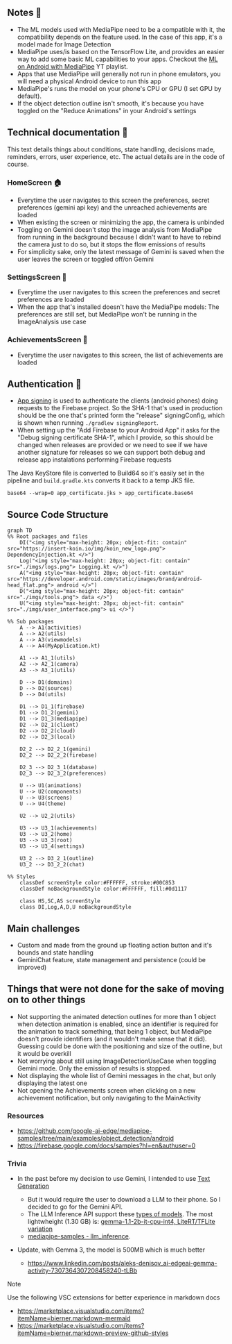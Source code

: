## Notes 📝
- The ML models used with MediaPipe need to be a compatible with it, the compatibility depends on the feature used. In the case of this app, it's a model made for Image Detection
- MediaPipe uses/is based on the TensorFlow Lite, and provides an easier way to add some basic ML capabilities to your apps. Checkout the [ML on Android with MediaPipe](https://www.youtube.com/playlist?list=PLOU2XLYxmsILZnKn6Erxdyhxmc3fxyitP) YT playlist.
- Apps that use MediaPipe will generally not run in phone emulators, you will need a physical Android device to run this app
- MediaPipe's runs the model on your phone's CPU or GPU (I set GPU by default).
- If the object detection outline isn't smooth, it's because you have toggled on the "Reduce Animations" in your Android's settings

## Technical documentation 📜
This text details things about conditions, state handling, decisions made, reminders, errors, user experience, etc. The actual details are in the code of course.

### HomeScreen 🏠
- Everytime the user navigates to this screen the preferences, secret preferences (gemini api key) and the unreached achievements are loaded
- When existing the screen or minimizing the app, the camera is unbinded
- Toggling on Gemini doesn't stop the image analysis from MediaPipe from running in the background because I didn't want to have to rebind the camera just to do so, but it stops the flow emissions of results
- For simplicity sake, only the latest message of Gemini is saved when the user leaves the screen or toggled off/on Gemini

### SettingsScreen 🔧
- Everytime the user navigates to this screen the preferences and secret preferences are loaded
- When the app that's installed doesn't have the MediaPipe models: The preferences are still set, but MediaPipe won't be running in the ImageAnalysis use case

### AchievementsScreen 🏅
- Everytime the user navigates to this screen, the list of achievements are loaded

## Authentication 🛂
- [App signing](https://developer.android.com/studio/publish/app-signing#generate-key) is used to authenticate the clients (android phones) doing requests to the Firebase project. So the SHA-1 that's used in production should be the one that's printed form the "release" signingConfig, which is shown when running `./gradlew signingReport`. 
- When setting up the "Add Firebase to your Android App" it asks for the "Debug signing certificate SHA-1", which I provide, so this should be changed when releases are provided or we need to see if we have another signature for releases so we can support both debug and release app instalations performing Firebase requests

The Java KeyStore file is converted to Build64 so it's easily set in the pipeline and `build.gradle.kts` converts it back to a temp JKS file.
```
base64 --wrap=0 app_certificate.jks > app_certificate.base64
```
## Source Code Structure

```mermaid
graph TD
%% Root packages and files
    DI("<img style="max-height: 20px; object-fit: contain" src="https://insert-koin.io/img/koin_new_logo.png"> DependencyInjection.kt </>")
    Log("<img style="max-height: 20px; object-fit: contain" src="./imgs/logs.png"> Logging.kt </>")
    A("<img style="max-height: 20px; object-fit: contain" src="https://developer.android.com/static/images/brand/android-head_flat.png"> android </>")
    D("<img style="max-height: 20px; object-fit: contain" src="./imgs/tools.png"> data </>")
    U("<img style="max-height: 20px; object-fit: contain" src="./imgs/user_interface.png"> ui </>")

%% Sub packages
    A --> A1(activities)
    A --> A2(utils)
    A --> A3(viewmodels)
    A --> A4(MyApplication.kt)

    A1 --> A1_1(utils)
    A2 --> A2_1(camera)
    A3 --> A3_1(utils)

    D --> D1(domains)
    D --> D2(sources)
    D --> D4(utils)

    D1 --> D1_1(firebase)
    D1 --> D1_2(gemini)
    D1 --> D1_3(mediapipe)
    D2 --> D2_1(client)
    D2 --> D2_2(cloud)
    D2 --> D2_3(local)

    D2_2 --> D2_2_1(gemini)
    D2_2 --> D2_2_2(firebase)

    D2_3 --> D2_3_1(database)
    D2_3 --> D2_3_2(preferences)

    U --> U1(animations)
    U --> U2(components)
    U --> U3(screens)
    U --> U4(theme)

    U2 --> U2_2(utils)

    U3 --> U3_1(achievements)
    U3 --> U3_2(home)
    U3 --> U3_3(root)
    U3 --> U3_4(settings)

    U3_2 --> D3_2_1(outline)
    U3_2 --> D3_2_2(chat)

%% Styles
    classDef screenStyle color:#FFFFFF, stroke:#00C853
    classDef noBackgroundStyle color:#FFFFFF, fill:#0d1117

    class HS,SC,AS screenStyle
    class DI,Log,A,D,U noBackgroundStyle
```

## Main challenges
- Custom and made from the ground up floating action button and it's bounds and state handling
- GeminiChat feature, state management and persistence (could be improved)

## Things that were not done for the sake of moving on to other things
- Not supporting the animated detection outlines for more than 1 object when detection animation is enabled, since an identifier is required for the animation to track something, that being 1 object, but MediaPipe doesn't provide identifiers (and it wouldn't make sense that it did). Guessing could be done with the positioning and size of the outline, but it would be overkill
- Not worrying about still using ImageDetectionUseCase when toggling Gemini mode. Only the emission of results is stopped.
- Not displaying the whole list of Gemini messages in the chat, but only displaying the latest one
- Not opening the Achievements screen when clicking on a new achievement notification, but only navigating to the MainActivity

### Resources
- https://github.com/google-ai-edge/mediapipe-samples/tree/main/examples/object_detection/android
- https://firebase.google.com/docs/samples?hl=en&authuser=0

### Trivia
- In the past before my decision to use Gemini, I intended to use [Text Generation](https://ai.google.dev/edge/mediapipe/solutions/genai/llm_inference/android)
    - But it would require the user to download a LLM to their phone. So I decided to go for the Gemini API.
    - The LLM Inference API support these [types of models](https://ai.google.dev/edge/mediapipe/solutions/genai/llm_inference#models). The most lightwheight (1.30 GB) is:
[gemma-1.1-2b-it-cpu-int4, LiteRT/TFLite variation](https://www.kaggle.com/models/google/gemma/tfLite/gemma-1.1-2b-it-cpu-int4)
    - [mediapipe-samples - llm_inference](https://github.com/google-ai-edge/mediapipe-samples/tree/main/examples/llm_inference/android).

- Update, with Gemma 3, the model is 500MB which is much better
    - https://www.linkedin.com/posts/aleks-denisov_ai-edgeai-gemma-activity-7307364307208458240-tLBb

> [!NOTE]
> Use the following VSC extensions for better experience in markdown docs
> - https://marketplace.visualstudio.com/items?itemName=bierner.markdown-mermaid
> - https://marketplace.visualstudio.com/items?itemName=bierner.markdown-preview-github-styles

